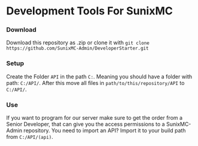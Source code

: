 # Development Tools For SunixMC

### Download
Download this repository as .zip or clone it with `git clone https://github.com/SunixMC-Admin/DeveloperStarter.git`

### Setup
Create the Folder `API` in the path `C:`. Meaning you should have a folder with path: `C:/API/`.
After this move all files in `path/to/this/repository/API` to `C:/API/`.

### Use
If you want to program for our server make sure to get the order from a Senior Developer, that can give you the access permissions to a SunixMC-Admin repository. You need to import an API? Import it to your build path from `C:/API/(api)`.
